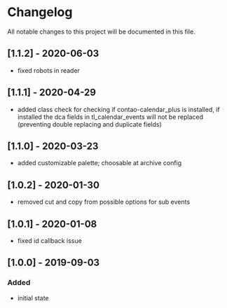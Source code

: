 # Changelog
All notable changes to this project will be documented in this file.

## [1.1.2] - 2020-06-03
- fixed robots in reader

## [1.1.1] - 2020-04-29
- added class check for checking if contao-calendar_plus is installed, 
if installed the dca fields in tl_calendar_events will not be replaced
(preventing double replacing and duplicate fields)

## [1.1.0] - 2020-03-23

- added customizable palette; choosable at archive config

## [1.0.2] - 2020-01-30

- removed cut and copy from possible options for sub events

## [1.0.1] - 2020-01-08

- fixed id callback issue

## [1.0.0] - 2019-09-03

### Added
- initial state
